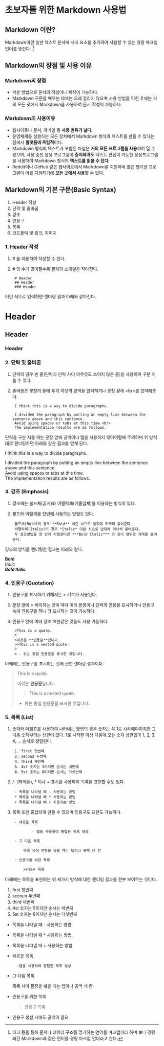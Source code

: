 # 초보자를 위한 Markdown 사용법


## Markdown 이란?
Markdown이란 일반 텍스트 문서에 서식 요소를 추가하여 사용할 수 있는 경량 마크업 언어를 뜻한다. [^경량 마크업 언어]
[^경량 마크업 언어]: 태그 등을 통해 문서나 데이터 구조를 명기하는 언어를 마크업이라 하며 보다 경량화된 Markdown과 같은 언어를 경량 마크업 언어라고 한다.


## Markdown의 장점 및 사용 이유

### Markdown의 장점
- 쉬운 방법으로 문서의 작성이나 제작이 가능하다.
- Markdown 구문을 배우는 데에는 오래 걸리지 않으며 사용 방법을 익힌 후에는 거의 모든 곳에서 Markdown을 사용하여 문서 작성이 가능하다.

### Markdown의 사용이유
- 웹사이트나 문서, 이메일 등 **사용 범위가 넓다**.
- 운영체제를 실행하는 모든 장치에서 Markdown 형식의 텍스트를 만들 수 있다는 점에서 **플랫폼에 독립적**이다.
- Markdown 형식의 텍스트가 포함된 파일은 **거의 모든 프로그램을 사용**하여 열 수 있으며, 사용 중인 응용 프로그램이 **중지되어도** 텍스트 편집이 가능한 응용프로그램을 사용하여 Markdown 형식의 **텍스트를 읽을 수 있다**.
- Reddit이나 GitHub 같은 웹사이트에서 Markdown을 지원하며 많은 웹기반 프로그램이 이를 지원하기에 **모든 곳에서 사용**할 수 있다.


## Markdown의 기본 구문(Basic Syntax)
1. Header 작성
2. 단락 및 줄바꿈
3. 강조
4. 인용구
5. 목록
6. 코드블럭 및 링크, 이미지

### 1. Header 작성

1. \# 을 이용하여 작성할 수 있다.
2. \# 의 수가 많아질수록 글자의 스케일은 작아진다.

        # Header
        ## Header
        ### Header
이런 식으로 입력하면 렌더링 결과 아래와 같아진다.
 # Header
 ## Header
 ### Header

### 2. 단락 및 줄바꿈
1. 단락의 경우 빈 줄(단락과 단락 사이 아무것도 쓰이지 않은 줄)을 사용하여 구분 지을 수 있다.
2. 줄바꿈은 문장의 끝에 두개 이상의 공백을 입력하거나 문장 끝에 \<br\>를 입력해준다.
        
        I think this is a way to divide paragraphs. 
        
        I divided the paragraph by putting an empty line between the sentence above and this sentence.  
        Avoid using spaces or tabs at this time.<br>
        The implementation results are as follows.  
단락을 구분 지을 때는 문장 앞에 공백이나 탭을 사용하지 않아야함에 주의하며 위 방식대로 렌더링하면 아래와 같은 결과를 얻게 된다.

I think this is a way to divide paragraphs. 

I divided the paragraph by putting an empty line between the sentence above and this sentence.  
Avoid using spaces or tabs at this time.<br>
The implementation results are as follows.  

### 3. 강조 (Emphasis)  
1. 강조에는 볼드체(굵게)와 이탤릭체(기울임체)를 이용하는 방식이 있다.
2. 볼드와 이탤릭을 한번에 사용하는 방법도 있다.
        
        볼드체(Bold)의 경우 **Bold** 이런 식으로 앞뒤에 두개씩 붙여준다
        이탤릭체(Italic)의 경우 *Italic* 이런 식으로 앞뒤에 하나씩 붙여준다.
        두 강조방법을 한 번에 사용한다면 ***Bold Italic*** 과 같이 앞뒤로 세개를 붙여준다.
강조의 방식을 렌더링한 결과는 아래와 같다.

**Bold**  
*Italic*  
***Bold Italic***  

### 4. 인용구 (Quotation)  
1. 인용구를 표시하기 위해서는 > 기호가 사용된다.
2. 문장 앞에 >  배치하는 것에 따라 여러 문장이나 단락의 인용을 표시하거나 인용구 속에 인용구를 하나 더 표시하는 것이 가능하다.
3. 인용구 안에 여러 강조 표현같은 것들도 사용 가능하다.


        >This is a quote.
        >
        >이것은 **인용문**입니다.
        >>This is a nested quote.
        >
        > - 위는 중첩 인용문을 표시한 것입니다.
아래에는 인용구를 표시하는 것에 관한 렌더링 결과이다.

>This is a quote.
>
>이것은 **인용문**입니다.
>>This is a nested quote.  
>
> - 위는 중첩 인용문을 표시한 것입니다.  

### 5. 목록 (List)  
1. 숫자와 마침표를 사용하여 나타내는 방법의 경우 숫자는 꼭 1로 시작해야하지만 그 다음 숫자부터는 상관이 없다. 1로 시작한 이상 다음에 오는 숫자 상관없이 1, 2, 3, 4, ... 순서로 정렬된다.

        1. first 첫번째
        2. second 두번째
        3. third 세번째
        5. 4st 숫자는 5이지만 순서는 네번째
        8. 5st 숫자는 8이지만 순서는 다섯번째
        

2. /- (하이픈), * 이나 + 표시를 사용하여 목록을  표현할 수도 있다.
        
        - 목록을 나타낼 때 - 사용하는 방법
        * 목록을 나타낼 때 * 사용하는 방법
        + 목록을 나타낼 때 + 사용하는 방법
        
3. 목록 또한 중첩되게 만들 수 있으며 인용구도 표현도 가능하다.
        
        - 새로운 목록
        
                - 탭을 사용하여 중첩된 목록 생성
                
        - 그 다음 목록
         
            목록 사이 문장을 넣을 때는 탭이나 공백 네 칸  
            
        - 인용구를 위한 목록  
        
            >인용구 목록
                        
아래에는 목록을 표현하는 위 세가지 방식에 대한 렌더링 결과를 전부 보여주는 것이다.

1. first 첫번째  
2. secoun 두번째  
3. third 세번째  
5. 4st 숫자는 5이지만 순서는 네번째  
8. 5st 숫자는 8이지만 순서는 다섯번째  

- 목록을 나타낼 때 - 사용하는 방법  
* 목록을 나타낼 때 * 사용하는 방법  
+ 목록을 나타낼 때 + 사용하는 방법  

- 새로운 목록
 
        -탭을 사용하여 중첩된 목록 생성
        
- 그 다음 목록

    목록 사이 문장을 넣을 때는 탭이나 공백 네 칸
    
- 인용구를 위한 목록

    >인용구 목록
    
- 인용구 생성 시에도 공백이 필요

